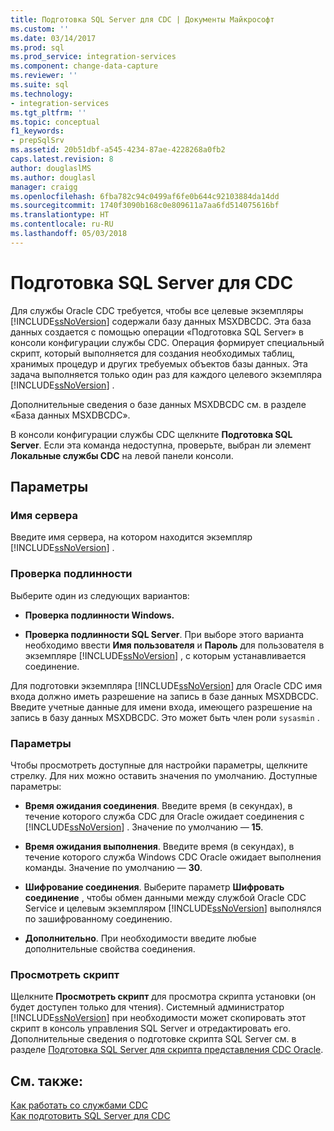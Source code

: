 ```yaml
---
title: Подготовка SQL Server для CDC | Документы Майкрософт
ms.custom: ''
ms.date: 03/14/2017
ms.prod: sql
ms.prod_service: integration-services
ms.component: change-data-capture
ms.reviewer: ''
ms.suite: sql
ms.technology:
- integration-services
ms.tgt_pltfrm: ''
ms.topic: conceptual
f1_keywords:
- prepSqlSrv
ms.assetid: 20b51dbf-a545-4234-87ae-4228268a0fb2
caps.latest.revision: 8
author: douglaslMS
ms.author: douglasl
manager: craigg
ms.openlocfilehash: 6fba782c94c0499af6fe0b644c92103884da14dd
ms.sourcegitcommit: 1740f3090b168c0e809611a7aa6fd514075616bf
ms.translationtype: HT
ms.contentlocale: ru-RU
ms.lasthandoff: 05/03/2018
---
```

# <a name="prepare-sql-server-for-cdc"></a>Подготовка SQL Server для CDC
  Для службы Oracle CDC требуется, чтобы все целевые экземпляры [!INCLUDE[ssNoVersion](../../includes/ssnoversion-md.md)] содержали базу данных MSXDBCDC. Эта база данных создается с помощью операции «Подготовка SQL Server» в консоли конфигурации службы CDC. Операция формирует специальный скрипт, который выполняется для создания необходимых таблиц, хранимых процедур и других требуемых объектов базы данных. Эта задача выполняется только один раз для каждого целевого экземпляра [!INCLUDE[ssNoVersion](../../includes/ssnoversion-md.md)] .  
  
 Дополнительные сведения о базе данных MSXDBCDC см. в разделе «База данных MSXDBCDC».  
  
 В консоли конфигурации службы CDC щелкните **Подготовка SQL Server**. Если эта команда недоступна, проверьте, выбран ли элемент **Локальные службы CDC** на левой панели консоли.  
  
## <a name="options"></a>Параметры  
  
### <a name="server-name"></a>Имя сервера  
 Введите имя сервера, на котором находится экземпляр [!INCLUDE[ssNoVersion](../../includes/ssnoversion-md.md)] .  
  
### <a name="authentication"></a>Проверка подлинности  
 Выберите один из следующих вариантов:  
  
-   **Проверка подлинности Windows.**  
  
-   **Проверка подлинности SQL Server**. При выборе этого варианта необходимо ввести **Имя пользователя** и **Пароль** для пользователя в экземпляре [!INCLUDE[ssNoVersion](../../includes/ssnoversion-md.md)] , с которым устанавливается соединение.  
  
 Для подготовки экземпляра [!INCLUDE[ssNoVersion](../../includes/ssnoversion-md.md)] для Oracle CDC имя входа должно иметь разрешение на запись в базе данных MSXDBCDC. Введите учетные данные для имени входа, имеющего разрешение на запись в базу данных MSXDBCDC. Это может быть член роли `sysasmin` .  
  
### <a name="options"></a>Параметры  
 Чтобы просмотреть доступные для настройки параметры, щелкните стрелку. Для них можно оставить значения по умолчанию. Доступные параметры:  
  
-   **Время ожидания соединения**. Введите время (в секундах), в течение которого служба CDC для Oracle ожидает соединения с [!INCLUDE[ssNoVersion](../../includes/ssnoversion-md.md)] . Значение по умолчанию ― **15**.  
  
-   **Время ожидания выполнения**. Введите время (в секундах), в течение которого служба Windows CDC Oracle ожидает выполнения команды. Значение по умолчанию — **30**.  
  
-   **Шифрование соединения**. Выберите параметр **Шифровать соединение** , чтобы обмен данными между службой Oracle CDC Service и целевым экземпляром [!INCLUDE[ssNoVersion](../../includes/ssnoversion-md.md)] выполнялся по зашифрованному соединению.  
  
-   **Дополнительно**. При необходимости введите любые дополнительные свойства соединения.  
  
### <a name="view-script"></a>Просмотреть скрипт  
 Щелкните **Просмотреть скрипт** для просмотра скрипта установки (он будет доступен только для чтения). Системный администратор [!INCLUDE[ssNoVersion](../../includes/ssnoversion-md.md)] при необходимости может скопировать этот скрипт в консоль управления SQL Server и отредактировать его. Дополнительные сведения о подготовке скрипта SQL Server см. в разделе [Подготовка SQL Server для скрипта представления CDC Oracle](../../integration-services/change-data-capture/prepare-sql-server-for-oracle-cdc-view-script.md).  
  
## <a name="see-also"></a>См. также:  
 [Как работать со службами CDC](../../integration-services/change-data-capture/how-to-work-with-cdc-services.md)   
 [Как подготовить SQL Server для CDC](../../integration-services/change-data-capture/how-to-prepare-sql-server-for-cdc.md)  
  
  
